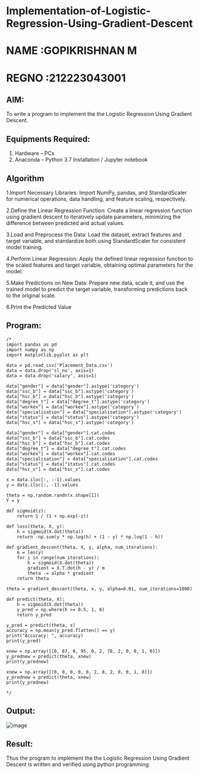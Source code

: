 # Implementation-of-Logistic-Regression-Using-Gradient-Descent

# NAME  :GOPIKRISHNAN M
# REGNO :212223043001

## AIM:
To write a program to implement the the Logistic Regression Using Gradient Descent.

## Equipments Required:
1. Hardware – PCs
2. Anaconda – Python 3.7 Installation / Jupyter notebook

## Algorithm
1.Import Necessary Libraries: Import NumPy, pandas, and StandardScaler for numerical operations, data handling, and feature scaling, respectively.

2.Define the Linear Regression Function: Create a linear regression function using gradient descent to iteratively update parameters, minimizing the difference between predicted and actual values.

3.Load and Preprocess the Data: Load the dataset, extract features and target variable, and standardize both using StandardScaler for consistent model training.

4.Perform Linear Regression: Apply the defined linear regression function to the scaled features and target variable, obtaining optimal parameters for the model.

5.Make Predictions on New Data: Prepare new data, scale it, and use the trained model to predict the target variable, transforming predictions back to the original scale.

6.Print the Predicted Value 


## Program:
```
/*
import pandas as pd 
import numpy as np 
import matplotlib.pyplot as plt 

data = pd.read_csv('Placement_Data.csv') 
data = data.drop('sl_no', axis=1) 
data = data.drop('salary', axis=1) 

data["gender"] = data["gender"].astype('category') 
data["ssc_b"] = data["ssc_b"].astype('category') 
data["hsc_b"] = data["hsc_b"].astype('category') 
data["degree_t"] = data["degree_t"].astype('category') 
data["workex"] = data["workex"].astype('category') 
data["specialisation"] = data["specialisation"].astype('category') 
data["status"] = data["status"].astype('category') 
data["hsc_s"] = data["hsc_s"].astype('category') 

data["gender"] = data["gender"].cat.codes 
data["ssc_b"] = data["ssc_b"].cat.codes 
data["hsc_b"] = data["hsc_b"].cat.codes 
data["degree_t"] = data["degree_t"].cat.codes 
data["workex"] = data["workex"].cat.codes 
data["specialisation"] = data["specialisation"].cat.codes 
data["status"] = data["status"].cat.codes 
data["hsc_s"] = data["hsc_s"].cat.codes 

x = data.iloc[:, :-1].values 
y = data.iloc[:, -1].values 

theta = np.random.randn(x.shape[1]) 
Y = y 

def sigmoid(z): 
    return 1 / (1 + np.exp(-z)) 

def loss(theta, X, y): 
    h = sigmoid(X.dot(theta)) 
    return -np.sum(y * np.log(h) + (1 - y) * np.log(1 - h)) 

def gradient_descent(theta, X, y, alpha, num_iterations): 
    m = len(y) 
    for i in range(num_iterations): 
        h = sigmoid(X.dot(theta)) 
        gradient = X.T.dot(h - y) / m 
        theta -= alpha * gradient 
    return theta 

theta = gradient_descent(theta, x, y, alpha=0.01, num_iterations=1000) 

def predict(theta, X): 
    h = sigmoid(X.dot(theta)) 
    y_pred = np.where(h >= 0.5, 1, 0) 
    return y_pred 

y_pred = predict(theta, x) 
accuracy = np.mean(y_pred.flatten() == y) 
print("Accuracy: ", accuracy) 
print(y_pred)

xnew = np.array([[0, 87, 0, 95, 0, 2, 78, 2, 0, 0, 1, 0]]) 
y_prednew = predict(theta, xnew) 
print(y_prednew) 

xnew = np.array([[0, 0, 0, 0, 0, 2, 8, 2, 0, 0, 1, 0]]) 
y_prednew = predict(theta, xnew) 
print(y_prednew)
  
*/
```

## Output:

![image](https://github.com/user-attachments/assets/27583217-8c1c-4bdf-9f3a-0d0653be9810)


## Result:
Thus the program to implement the the Logistic Regression Using Gradient Descent is written and verified using python programming.

